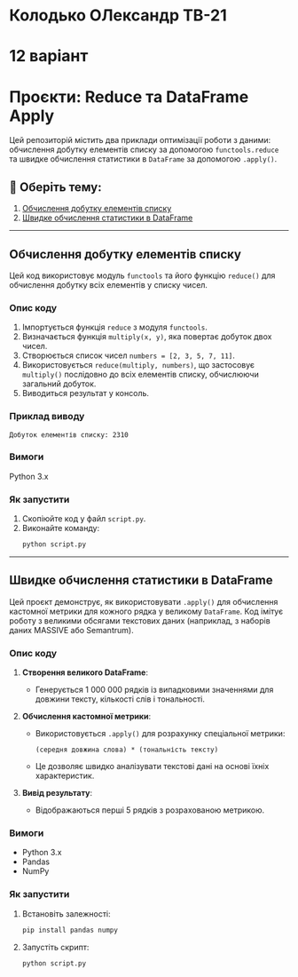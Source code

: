 # Колодько ОЛександр ТВ-21
# 12 варіант
# Проєкти: Reduce та DataFrame Apply

Цей репозиторій містить два приклади оптимізації роботи з даними: обчислення добутку елементів списку за допомогою `functools.reduce` та швидке обчислення статистики в `DataFrame` за допомогою `.apply()`.

## 📌 Оберіть тему:
1. [Обчислення добутку елементів списку](#обчислення-добутку-елементів-списку)
2. [Швидке обчислення статистики в DataFrame](#швидке-обчислення-статистики-в-dataframe)

---

## Обчислення добутку елементів списку

Цей код використовує модуль `functools` та його функцію `reduce()` для обчислення добутку всіх елементів у списку чисел.

### Опис коду

1. Імпортується функція `reduce` з модуля `functools`.
2. Визначається функція `multiply(x, y)`, яка повертає добуток двох чисел.
3. Створюється список чисел `numbers = [2, 3, 5, 7, 11]`.
4. Використовується `reduce(multiply, numbers)`, що застосовує `multiply()` послідовно до всіх елементів списку, обчислюючи загальний добуток.
5. Виводиться результат у консоль.

### Приклад виводу
```
Добуток елементів списку: 2310
```

### Вимоги
Python 3.x

### Як запустити
1. Скопіюйте код у файл `script.py`.
2. Виконайте команду:
   ```bash
   python script.py
   ```

---

## Швидке обчислення статистики в DataFrame

Цей проєкт демонструє, як використовувати `.apply()` для обчислення кастомної метрики для кожного рядка у великому `DataFrame`. Код імітує роботу з великими обсягами текстових даних (наприклад, з наборів даних MASSIVE або Semantrum).

### Опис коду

1. **Створення великого DataFrame**:
   - Генерується 1 000 000 рядків із випадковими значеннями для довжини тексту, кількості слів і тональності.

2. **Обчислення кастомної метрики**:
   - Використовується `.apply()` для розрахунку спеціальної метрики: 
     ```
     (середня довжина слова) * (тональність тексту)
     ```
   - Це дозволяє швидко аналізувати текстові дані на основі їхніх характеристик.

3. **Вивід результату**:
   - Відображаються перші 5 рядків з розрахованою метрикою.

### Вимоги
- Python 3.x
- Pandas
- NumPy

### Як запустити
1. Встановіть залежності:
   ```bash
   pip install pandas numpy
   ```
2. Запустіть скрипт:
   ```bash
   python script.py
   ```


